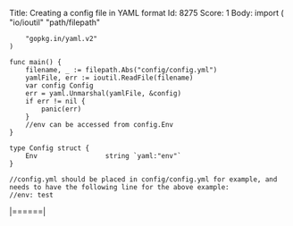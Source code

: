 Title: Creating a config file in YAML format
Id: 8275
Score: 1
Body:
    import (
        "io/ioutil"
        "path/filepath"

        "gopkg.in/yaml.v2"
    )
    
    func main() {
        filename, _ := filepath.Abs("config/config.yml")
        yamlFile, err := ioutil.ReadFile(filename)
        var config Config
        err = yaml.Unmarshal(yamlFile, &config)
        if err != nil {
            panic(err)
        }
        //env can be accessed from config.Env
    }
    
    type Config struct {
        Env                 string `yaml:"env"`
    }
    
    //config.yml should be placed in config/config.yml for example, and needs to have the following line for the above example:
    //env: test
|======|
